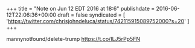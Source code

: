 +++
title = "Note on Jun 12 EDT 2016 at 18:6"
publishdate = 2016-06-12T22:06:36+00:00
draft = false
syndicated = [ 'https://twitter.com/chrisjohndeluca/status/742115915089752000?s=20' ]
+++

mannynotfound/delete-trump https://t.co/ILJ5rPp5FN
